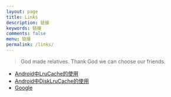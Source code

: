 ```yaml
---
layout: page
title: Links
description: 链接
keywords: 链接
comments: false
menu: 链接
permalink: /links/
---
```


> God made relatives. Thank God we can choose our friends.

* [Android中LruCache的使用](http://blog.csdn.net/guolin_blog/article/details/9316683)
* [Android中DiskLruCache的使用](http://www.tuicool.com/articles/JB7RNj)
* [Google](http://www.google.com)



